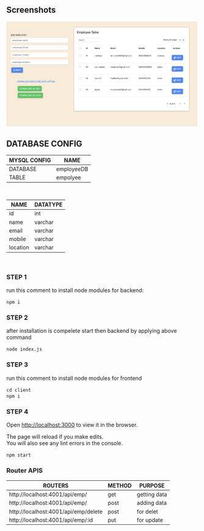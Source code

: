 ## Screenshots

![screenShots](/screenshots/dashboard.png)

## DATABASE CONFIG

| MYSQL CONFIG | NAME       |
| ------------ | ---------- |
| DATABASE     | employeeDB |
| TABLE        | empolyee   |

<br />

| NAME     | DATATYPE |
| -------- | -------- |
| id       | int      |
| name     | varchar  |
| email    | varchar  |
| mobile   | varchar  |
| location | varchar  |

 <br />

### STEP 1

run this comment to install node modules for backend:

```
npm i
```

### STEP 2

after installation is compelete start then backend by applying above command

```
node index.js
```

### STEP 3

run this comment to install node modules for frontend

```
cd client
npm i
```

### STEP 4

Open [http://localhost:3000](http://localhost:3000) to view it in the browser.<br />

The page will reload if you make edits.<br />
You will also see any lint errors in the console.

```
npm start
```

### Router APIS

| ROUTERS                              | METHOD | PURPOSE      |
| ------------------------------------ | ------ | ------------ |
| http://localhost:4001/api/emp/       | get    | getting data |
| http://localhost:4001/api/emp/       | post   | adding data  |
| http://localhost:4001/api/emp/delete | post   | for delet    |
| http://localhost:4001/api/emp/:id    | put    | for update   |

